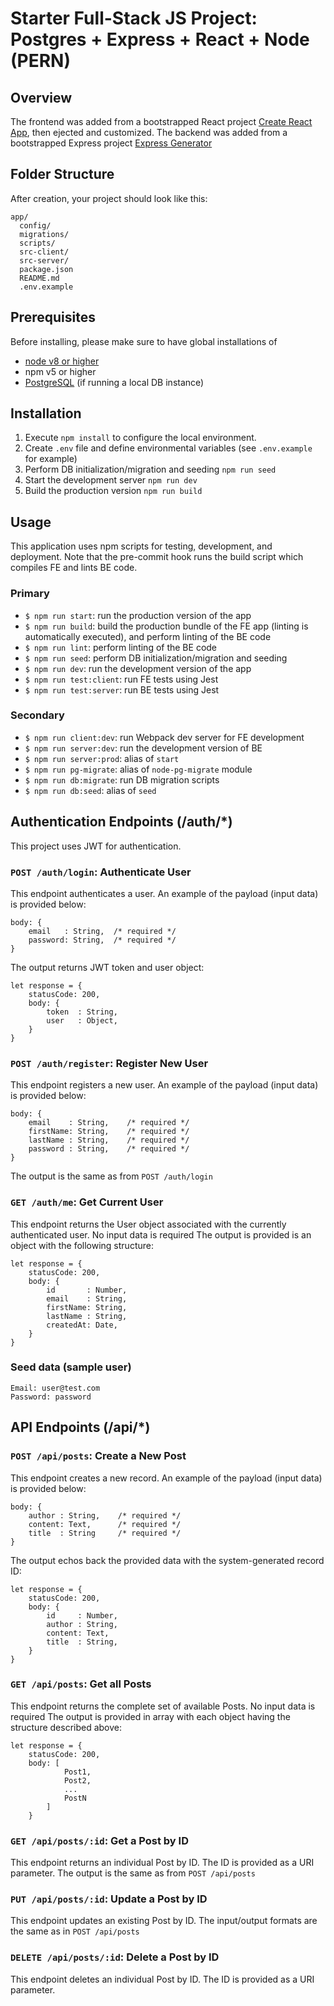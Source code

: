 # Starter Full-Stack JS Project: Postgres + Express + React + Node (PERN)

## Overview

The frontend was added from a bootstrapped React project [Create React App](https://github.com/facebookincubator/create-react-app), then ejected and customized.
The backend was added from a bootstrapped Express project [Express Generator](https://expressjs.com/en/starter/generator.html)

## Folder Structure

After creation, your project should look like this:

```
app/
  config/
  migrations/
  scripts/
  src-client/
  src-server/
  package.json
  README.md
  .env.example
```



## Prerequisites
Before installing, please make sure to have global installations of
* [node v8 or higher](https://nodejs.org/en/download/)
* npm v5 or higher
* [PostgreSQL](https://www.postgresql.org/download/) (if running a local DB instance)

## Installation
1. Execute `npm install` to configure the local environment.
2. Create `.env` file and define environmental variables (see `.env.example` for example)
3. Perform DB initialization/migration and seeding `npm run seed`
4. Start the development server `npm run dev`
5. Build the production version `npm run build`


## Usage
This application uses npm scripts for testing, development, and deployment.
Note that the pre-commit hook runs the build script which compiles FE and lints BE code.

### Primary
* `$ npm run start`: run the production version of the app
* `$ npm run build`: build the production bundle of the FE app (linting is automatically executed), and perform linting of the BE code
* `$ npm run lint`: perform linting of the BE code
* `$ npm run seed`: perform DB initialization/migration and seeding
* `$ npm run dev`: run the development version of the app
* `$ npm run test:client`: run FE tests using Jest
* `$ npm run test:server`: run BE tests using Jest

### Secondary
* `$ npm run client:dev`: run Webpack dev server for FE development
* `$ npm run server:dev`: run the development version of BE
* `$ npm run server:prod`: alias of `start`
* `$ npm run pg-migrate`: alias of `node-pg-migrate` module
* `$ npm run db:migrate`: run DB migration scripts
* `$ npm run db:seed`: alias of `seed`

## Authentication Endpoints (/auth/*)
This project uses JWT for authentication.

### `POST /auth/login`: Authenticate User
This endpoint authenticates a user. An example of the payload (input data) is provided below:
```
body: {
    email   : String,  /* required */
    password: String,  /* required */
}
```
The output returns JWT token and user object:
```
let response = {
    statusCode: 200,
    body: {
        token  : String,
        user   : Object,
    }
}
```

### `POST /auth/register`: Register New User
This endpoint registers a new user. An example of the payload (input data) is provided below:
```
body: {
    email    : String,    /* required */
    firstName: String,    /* required */
    lastName : String,    /* required */
    password : String,    /* required */
}
```
The output is the same as from `POST /auth/login`

### `GET /auth/me`: Get Current User
This endpoint returns the User object associated with the currently authenticated user. No input data is required
The output is provided is an object with the following structure:
```
let response = {
    statusCode: 200,
    body: {
        id       : Number,
        email    : String,
        firstName: String,
        lastName : String,
        createdAt: Date,
    }
}
```

### Seed data (sample user)
```
Email: user@test.com
Password: password
```
## API Endpoints (/api/*)

### `POST /api/posts`: Create a New Post
This endpoint creates a new record. An example of the payload (input data) is provided below:
```
body: {
    author : String,    /* required */
    content: Text,      /* required */
    title  : String     /* required */
}
```
The output echos back the provided data with the system-generated record ID:
```
let response = {
    statusCode: 200,
    body: {
        id     : Number,
        author : String,
        content: Text,
        title  : String,
    }
}
```

### `GET /api/posts`: Get all Posts
This endpoint returns the complete set of available Posts. No input data is required
The output is provided in array with each object having the structure described above:
```
let response = {
    statusCode: 200,
    body: [
            Post1,
            Post2,
            ...
            PostN
        ]
    }
```

### `GET /api/posts/:id`: Get a Post by ID
This endpoint returns an individual Post by ID. The ID is provided as a URI parameter.
The output is the same as from `POST /api/posts`

### `PUT /api/posts/:id`: Update a Post by ID
This endpoint updates an existing Post by ID. The input/output formats are the same as in `POST /api/posts`

### `DELETE /api/posts/:id`: Delete a Post by ID
This endpoint deletes an individual Post by ID. The ID is provided as a URI parameter.
